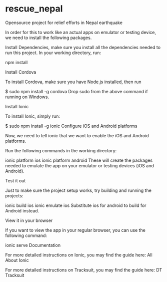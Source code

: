 # rescue_nepal
Opensource project for relief efforts in Nepal earthquake

In order for this to work like an actual apps on emulator or testing device, we need to install the following packages.

Install Dependencies, make sure you install all the dependencies needed to run this project. In your working directory, run:

npm install

Install Cordova

To install Cordova, make sure you have Node.js installed, then run

$ sudo npm install -g cordova
Drop sudo from the above command if running on Windows.

Install Ionic

To install Ionic, simply run:

$ sudo npm install -g ionic
Configure iOS and Android platforms

Now, we need to tell ionic that we want to enable the iOS and Android platforms.

Run the following commands in the working directory:

ionic platform ios
ionic platform android
These will create the packages needed to emulate the app on your emulator or testing devices (iOS and Android).

Test it out

Just to make sure the project setup works, try building and running the projects:

ionic build ios
ionic emulate ios
Substitute ios for android to build for Android instead.

View it in your browser

If you want to view the app in your regular browser, you can use the following command:

ionic serve
Documentation

For more detailed instructions on Ionic, you may find the guide here: All About Ionic

For more detailed instructions on Tracksuit, you may find the guide here: DT Tracksuit
